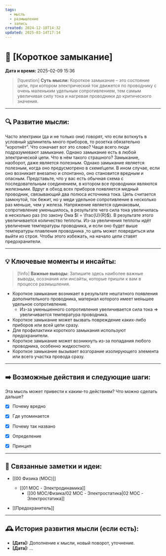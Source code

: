 ```yaml
---
tags:
  - мысль
  - размышление
  - запись
created: 2024-12-18T14:32
updated: 2025-03-14T17:14
---
```


# 💭  [Короткое замыкание]

**Дата и время:** 2025-02-09 15:36

> [!question] **Суть мысли:**
> Короткое замыкание – это состояние цепи, при котором электрический ток движется по проводнику с очень маленьким удельным сопротивлением, тем самым увеличивая силу тока и нагревая проводники до критического значения.

---

## 🔍 Развитие мысли:

Часто электрики (да и не только они) говорят, что если воткнуть в условный удлинитель много приборов, то розетка обязательно “коротнёт”. Что означает вот это слово?
Чаще всего люди подразумевают замыкание. Однако замыкание есть в любой электрической цепи. Что в нём такого страшного? Замыкание, наоборот, даже является полезным.
Однако замыкание является полезным, когда оно предусмотрено в схеме\цепи. В ином случае, если оно возникает внезапно и спонтанно, оно становится вредным и опасным. Представьте, что у вас есть обычная схема с последовательным соединением, в котором все проводники являются железными. Вдруг в обход всех приборов появляется медный проводник, связывающий два полюса источника тока. Цепь считается замкнутой, ток бежит, но у меди удельное сопротивление в несколько раз меньше, чем у железа. Напряжение является одинаковым, сопротивление уменьшилось, в результате чего сила тока увеличилась в несколько раз (по закону Ома $I = \frac{U}{R}$). В результате этого увеличивается количество теплоты. Из-за увеличения теплоты идёт увеличение температуры проводника, и если оно будет выше температуры плавления проводника ,то цепь может повредиться или выйти из строя. Чтобы этого избежать, на начало цепи ставят предохранители.

---

## 💡 Ключевые моменты и инсайты:

> [!info] **Важные выводы:**
> Запишите здесь наиболее важные выводы, осознания или инсайты, которые пришли к вам в процессе размышления.

- Короткое замыкание возникает в результате нештатного появления дополнительного проводника, материал которого имеет ме́ньшее удельное сопротивление.
	- Из-за уменьшенного сопротивления увеличивается сила тока => увеличивается температура проводника.
- Короткое замыкание может вызвать повреждение каких-либо приборов или всей цепи сразу.
- Для профилактики короткого замыкания используют предохранители.
- Короткое замыкание может возникнуть из-за попадания любого проводника, особенно жидкостного.
- Короткое замыкание вызывает возгорание изолирующего элемента или всего участка провода сразу.

---

## ➡️ Возможные действия и следующие шаги:

Эта мысль может привести к каким-то действиям? Что можно сделать дальше?

- [x] Почему вредно 
- [x] Где упоминается 
- [x] Почему так названо
- [x] Определение
- [x] Принцип


---

## 🔄 Связанные заметки и идеи:

- [[00 Физика (MOC)]]
	- [[01 MOC - Электродинамика]]
		- [[00 MOC/Физика/02 MOC - Электростатика|02 MOC - Электростатика]]

- [[Предохранитель]]

---

## 🕰️ История развития мысли (если есть):

* **[Дата]:**  Дополнение к мысли, новый поворот, уточнение.
* **[Дата]:**  ...